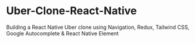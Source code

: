 # Uber-Clone-React-Native
Building a React Native Uber clone using Navigation, Redux, Tailwind CSS, Google Autocomplete &amp; React Native Element
